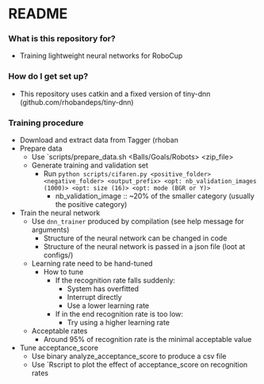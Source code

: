 # README #

### What is this repository for? ###

* Training lightweight neural networks for RoboCup

### How do I get set up? ###

* This repository uses catkin and a fixed version of tiny-dnn (github.com/rhobandeps/tiny-dnn)

### Training procedure ###

- Download and extract data from Tagger (rhoban
- Prepare data
  - Use `scripts/prepare_data.sh <Balls/Goals/Robots> <zip_file>
  - Generate training and validation set
    - Run `python scripts/cifaren.py <positive_folder> <negative_folder> <output_prefix> <opt: nb_validation_images (1000)> <opt: size (16)> <opt: mode (BGR or Y)>`
      - nb_validation_image :: ~20% of the smaller category (usually the positive category)
- Train the neural network
  - Use `dnn_trainer` produced by compilation (see help message for arguments)
    - Structure of the neural network can be changed in code
    - Structure of the neural network is passed in a json file (loot at configs/)
  - Learning rate need to be hand-tuned
    - How to tune
      - If the recognition rate falls suddenly:
        - System has overfitted
        - Interrupt directly
        - Use a lower learning rate
      - If in the end recognition rate is too low:
        - Try using a higher learning rate
  - Acceptable rates
    - Around 95% of recognition rate is the minimal acceptable value
- Tune acceptance_score
  - Use binary analyze_acceptance_score to produce a csv file
  - Use `Rscript  to plot the effect of acceptance_score on recognition rates
